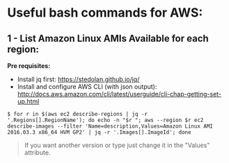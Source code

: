 # Useful bash commands for AWS:

## 1 - List Amazon Linux AMIs Available for each region:

**Pre requisites:** 
- Install jq first: https://stedolan.github.io/jq/
- Install and configure AWS CLI (with json output): http://docs.aws.amazon.com/cli/latest/userguide/cli-chap-getting-set-up.html

```
$ for r in $(aws ec2 describe-regions | jq -r '.Regions[].RegionName'); do echo -n "$r "; aws --region $r ec2 describe-images --filter 'Name=description,Values=Amazon Linux AMI 2016.03.3 x86_64 HVM GP2' | jq -r '.Images[].ImageId'; done
```

> If you want another version or type just change it in the "Values" attribute.
